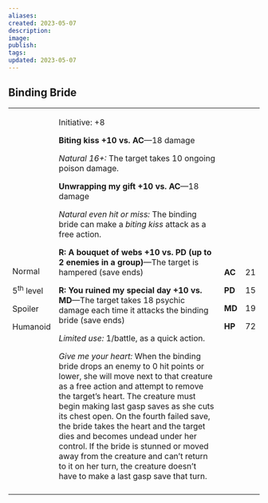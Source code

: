 ```yaml
---
aliases: 
created: 2023-05-07
description: 
image: 
publish: 
tags: 
updated: 2023-05-07
---
```


## Binding Bride

<table>
<colgroup>
<col style="width: 16%" />
<col style="width: 72%" />
<col style="width: 5%" />
<col style="width: 5%" />
</colgroup>
<tbody>
<tr class="odd">
<td><p>Normal</p>
<p>5<sup>th</sup> level</p>
<p>Spoiler</p>
<p>Humanoid</p></td>
<td><p>Initiative: +8</p>
<p><strong>Biting kiss +10 vs. AC</strong>—18 damage</p>
<p><em>Natural 16+:</em> The target takes 10 ongoing poison damage.</p>
<p><strong>Unwrapping my gift +10 vs. AC</strong>—18 damage</p>
<p><em>Natural even hit or miss:</em> The binding bride can make a
<em>biting kiss</em> attack as a free action.</p>
<p><strong>R: A bouquet of webs +10 vs. PD (up to 2 enemies in a
group)</strong>—The target is hampered (save ends)</p>
<p><strong>R: You ruined my special day +10 vs. MD</strong>—The target
takes 18 psychic damage each time it attacks the binding bride (save
ends)</p>
<p><em>Limited use:</em> 1/battle, as a quick action.</p>
<p><em>Give me your heart:</em> When the binding bride drops an enemy to
0 hit points or lower, she will move next to that creature as a free
action and attempt to remove the target’s heart. The creature must begin
making last gasp saves as she cuts its chest open. On the fourth failed
save, the bride takes the heart and the target dies and becomes undead
under her control. If the bride is stunned or moved away from the
creature and can’t return to it on her turn, the creature doesn’t have
to make a last gasp save that turn.</p></td>
<td><p><strong>AC</strong></p>
<p><strong>PD</strong></p>
<p><strong>MD</strong></p>
<p><strong>HP</strong></p></td>
<td><p>21</p>
<p>15</p>
<p>19</p>
<p>72</p></td>
</tr>
<tr class="even">
<td></td>
<td></td>
<td></td>
<td></td>
</tr>
</tbody>
</table>

